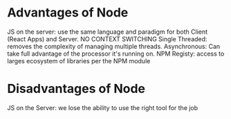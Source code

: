 # Advantages of Node
  JS on the server: use the same language and paradigm for both Client (React Apps) and Server. 
  NO CONTEXT SWITCHING
  Single Threaded: removes the complexity of managing multiple threads.
  Asynchronous: Can take full advantage of the processor it's running on.
  NPM Registy: access to larges ecosystem of libraries per the NPM module

# Disadvantages of Node
  JS on the Server: we lose the ability to use the right tool for the job